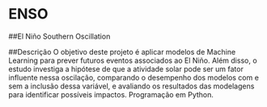 # ENSO
##El Niño Southern Oscillation

##Descrição
O objetivo deste projeto é aplicar modelos de Machine Learning para prever futuros eventos associados ao El Niño. Além disso, o estudo investiga a hipótese de que a atividade solar pode ser um fator influente nessa oscilação, comparando o desempenho dos modelos com e sem a inclusão dessa variável, e avaliando os resultados das modelagens para identificar possíveis impactos. Programação em Python. 


